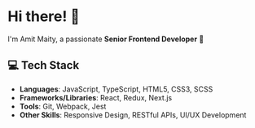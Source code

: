 # Hi there! 👋  
I'm Amit Maity, a passionate **Senior Frontend Developer** 🚀  

## 💻 Tech Stack
- **Languages**: JavaScript, TypeScript, HTML5, CSS3, SCSS  
- **Frameworks/Libraries**: React, Redux, Next.js  
- **Tools**: Git, Webpack, Jest  
- **Other Skills**: Responsive Design, RESTful APIs, UI/UX Development  
